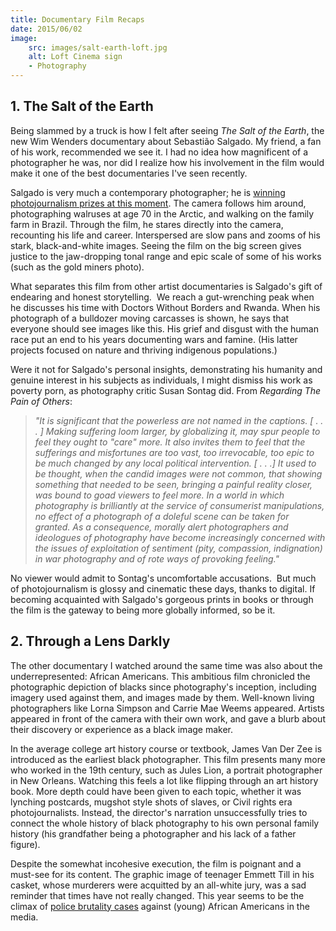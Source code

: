 ```yaml
---
title: Documentary Film Recaps
date: 2015/06/02
image:
    src: images/salt-earth-loft.jpg
    alt: Loft Cinema sign
    - Photography
---
```


## 1\. The Salt of the Earth

Being slammed by a truck is how I felt after seeing _The Salt of the Earth_, the new Wim Wenders documentary about Sebastião Salgado. My friend, a fan of his work, recommended we see it. I had no idea how magnificent of a photographer he was, nor did I realize how his involvement in the film would make it one of the best documentaries I've seen recently.

Salgado is very much a contemporary photographer; he is [winning photojournalism prizes at this moment](http://www.amateurphotographer.co.uk/latest/photo-news/salgado-52237). The camera follows him around, photographing walruses at age 70 in the Arctic, and walking on the family farm in Brazil. Through the film, he stares directly into the camera, recounting his life and career. Interspersed are slow pans and zooms of his stark, black-and-white images. Seeing the film on the big screen gives justice to the jaw-dropping tonal range and epic scale of some of his works (such as the gold miners photo).

What separates this film from other artist documentaries is Salgado's gift of endearing and honest storytelling.  We reach a gut-wrenching peak when he discusses his time with Doctors Without Borders and Rwanda. When his photograph of a bulldozer moving carcasses is shown, he says that everyone should see images like this. His grief and disgust with the human race put an end to his years documenting wars and famine. (His latter projects focused on nature and thriving indigenous populations.)

Were it not for Salgado's personal insights, demonstrating his humanity and genuine interest in his subjects as individuals, I might dismiss his work as poverty porn, as photography critic Susan Sontag did. From *Regarding The Pain of Others*:

> _"It is significant that the powerless are not named in the captions. \[ . . . \] Making suffering loom larger, by globalizing it, may spur people to feel they ought to "care" more. It also invites them to feel that the sufferings and misfortunes are too vast, too irrevocable, too epic to be much changed by any local political intervention. \[ . . .\] It used to be thought, when the candid images were not common, that showing something that needed to be seen, bringing a painful reality closer, was bound to goad viewers to feel more. In a world in which photography is brilliantly at the service of consumerist manipulations, no effect of a photograph of a doleful scene can be taken for granted. As a consequence, morally alert photographers and ideologues of photography have become increasingly concerned with the issues of exploitation of sentiment (pity, compassion, indignation) in war photography and of rote ways of provoking feeling."_

No viewer would admit to Sontag's uncomfortable accusations.  But much of photojournalism is glossy and cinematic these days, thanks to digital. If becoming acquainted with Salgado's gorgeous prints in books or through the film is the gateway to being more globally informed, so be it.

## 2\. Through a Lens Darkly

The other documentary I watched around the same time was also about the underrepresented: African Americans. This ambitious film chronicled the photographic depiction of blacks since photography's inception, including imagery used against them, and images made by them. Well-known living photographers like Lorna Simpson and Carrie Mae Weems appeared. Artists appeared in front of the camera with their own work, and gave a blurb about their discovery or experience as a black image maker.

In the average college art history course or textbook, James Van Der Zee is introduced as the earliest black photographer. This film presents many more who worked in the 19th century, such as Jules Lion, a portrait photographer in New Orleans. Watching this feels a lot like flipping through an art history book. More depth could have been given to each topic, whether it was lynching postcards, mugshot style shots of slaves, or Civil rights era photojournalists. Instead, the director's narration unsuccessfully tries to connect the whole history of black photography to his own personal family history (his grandfather being a photographer and his lack of a father figure).

Despite the somewhat incohesive execution, the film is poignant and a must-see for its content. The graphic image of teenager Emmett Till in his casket, whose murderers were acquitted by an all-white jury, was a sad reminder that times have not really changed. This year seems to be the climax of [police brutality cases](http://www.telegraph.co.uk/news/worldnews/northamerica/usa/11446472/A-timeline-of-police-attacks-in-the-USA.html) against (young) African Americans in the media.
